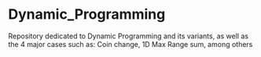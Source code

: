 # Dynamic_Programming
Repository dedicated to Dynamic Programming and its variants, as well as the 4 major cases such as: Coin change, 1D Max Range sum, among others
